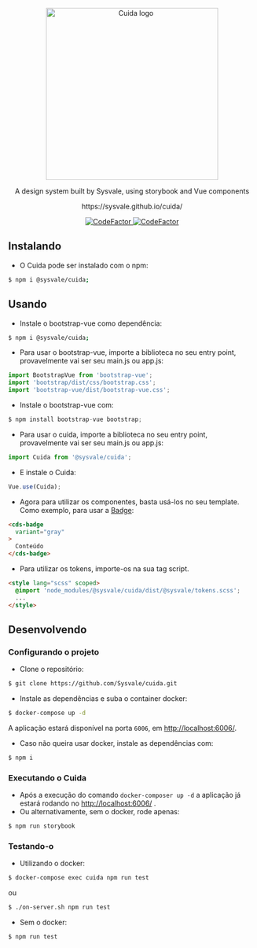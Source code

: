 <p align="center">
  <a href="https://sysvale.github.io/cuida">
    <img src="https://sysvale.github.io/cuida/static/media/CuidaTempLogo.f4adb1cc.png" alt="Cuida logo" width="350" />
  </a>
</p>

<div align="center">
  <p align="center">A design system built by Sysvale, using storybook and Vue components</p>
  <p align="center">https://sysvale.github.io/cuida/</p>
</div>

<p align="center">
  <a href="https://www.codefactor.io/repository/github/sysvale/cuida">
    <img src="https://www.codefactor.io/repository/github/sysvale/cuida/badge" alt="CodeFactor" />
  </a>
  
  <a href="https://travis-ci.com/Sysvale/cuida">
    <img src="https://travis-ci.com/Sysvale/cuida.svg?branch=master" alt="CodeFactor" />
  </a>
</p>

## Instalando

- O Cuida pode ser instalado com o npm:
```bash
$ npm i @sysvale/cuida;
```

## Usando

- Instale o bootstrap-vue como dependência:
```bash
$ npm i @sysvale/cuida;
```

- Para usar o bootstrap-vue, importe a biblioteca no seu entry point, provavelmente vai ser seu main.js ou app.js:
```js
import BootstrapVue from 'bootstrap-vue';
import 'bootstrap/dist/css/bootstrap.css';
import 'bootstrap-vue/dist/bootstrap-vue.css';
```

- Instale o bootstrap-vue com:
```js
$ npm install bootstrap-vue bootstrap;
```

- Para usar o cuida, importe a biblioteca no seu entry point, provavelmente vai ser seu main.js ou app.js:
```js
import Cuida from '@sysvale/cuida';
```

- E instale o Cuida:
```js
Vue.use(Cuida);
```

- Agora para utilizar os componentes, basta usá-los no seu template. Como exemplo, para usar a 
[Badge](https://sysvale.github.io/cuida/?path=/docs/componentes-display-badge--badge):
```html
<cds-badge 
  variant="gray"
>
  Conteúdo
</cds-badge>
```

- Para utilizar os tokens, importe-os na sua tag script.
```html
<style lang="scss" scoped>
  @import 'node_modules/@sysvale/cuida/dist/@sysvale/tokens.scss';
  ...
</style>
```

## Desenvolvendo

### Configurando o projeto

- Clone o repositório:

```bash 
$ git clone https://github.com/Sysvale/cuida.git
```

- Instale as dependências e suba o container docker:

```bash
$ docker-compose up -d
```
A aplicação estará disponível na porta `6006`, em [http://localhost:6006/](http://localhost:6006).  
  
- Caso não queira usar docker, instale as dependências com:

```bash
$ npm i
```

### Executando o Cuida

- Após a execução do comando `docker-composer up -d` a aplicação já estará rodando no [http://localhost:6006/](http://localhost:6006)
.
- Ou alternativamente, sem o docker, rode apenas:

```bash
$ npm run storybook
```

### Testando-o

- Utilizando o docker:
```bash
$ docker-compose exec cuida npm run test
```
ou 
```bash
$ ./on-server.sh npm run test
```

- Sem o docker:

```bash
$ npm run test
```
